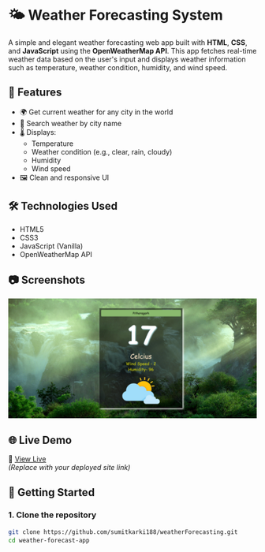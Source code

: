 # 🌤 Weather Forecasting System

A simple and elegant weather forecasting web app built with **HTML**, **CSS**, and **JavaScript** using the **OpenWeatherMap API**. This app fetches real-time weather data based on the user's input and displays weather information such as temperature, weather condition, humidity, and wind speed.

## 🚀 Features

- 🌍 Get current weather for any city in the world
- 📍 Search weather by city name
- 🌡 Displays:
  - Temperature
  - Weather condition (e.g., clear, rain, cloudy)
  - Humidity
  - Wind speed
- 🖼 Clean and responsive UI

## 🛠 Technologies Used

- HTML5
- CSS3
- JavaScript (Vanilla)
- OpenWeatherMap API

## 📷 Screenshots

![Weather App Screenshot](./Screenshot/dashboard.png)

## 🌐 Live Demo

🔗 [View Live]( https://weatherdash1.netlify.app/)  
*(Replace with your deployed site link)*

## 🔑 Getting Started

### 1. Clone the repository

```bash
git clone https://github.com/sumitkarki188/weatherForecasting.git
cd weather-forecast-app
